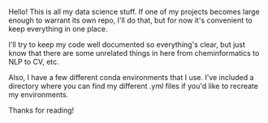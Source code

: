Hello! This is all my data science stuff. If one of my projects becomes large enough to warrant its own repo, I'll do that, but for now it's convenient to keep everything in one place.

I'll try to keep my code well documented so everything's clear, but just know that there are some unrelated things in here from cheminformatics to NLP to CV, etc.

Also, I have a few different conda environments that I use. I've included a directory where you can find my different .yml files if you'd like to recreate my environments.

Thanks for reading!
